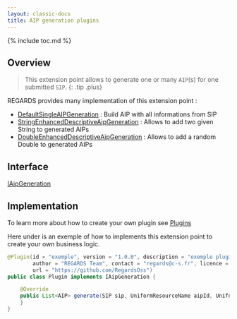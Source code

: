 ```yaml
---
layout: classic-docs
title: AIP generation plugins
---
```


{% include toc.md %}

## Overview

> This extension point allows to generate one or many `AIP`(s) for one submitted `SIP`.
{: .tip .plus}

REGARDS provides many implementation of this extension point :
 - [DefaultSingleAIPGeneration](https://github.com/RegardsOss/regards-ingest/blob/master/ingest/ingest-service/src/main/java/fr/cnes/regards/modules/ingest/service/plugin/DefaultSingleAIPGeneration.java) : Build AIP with all informations from SIP
 - [StringEnhancedDescriptiveAipGeneration](https://github.com/RegardsOss/regards-plugins/tree/master/ingest-plugins/enhanced-descriptive-aip-generation/src/main/java/fr/cnes/regards/modules/ingest/plugins) : Allows to add two given String to generated AIPs
 - [DoubleEnhancedDescriptiveAipGeneration](https://github.com/RegardsOss/regards-plugins/blob/master/ingest-plugins/enhanced-descriptive-aip-generation/src/main/java/fr/cnes/regards/modules/ingest/plugins/DoubleEnhancedDescriptiveAipGeneration.java) : Allows to add a random Double to generated AIPs


## Interface

   [IAipGeneration](https://github.com/RegardsOss/regards-ingest/blob/master/ingest/ingest-domain/src/main/java/fr/cnes/regards/modules/ingest/domain/plugin/IAipGeneration.java)

## Implementation

To learn more about how to create your own plugin see [Plugins](/development/framework/modules/plugins/)

Here under is an exemple of how to implements this extension point to create your own business logic.

```java
@Plugin(id = "exemple", version = "1.0.0", description = "exemple plugin",
        author = "REGARDS Team", contact = "regards@c-s.fr", licence = "LGPLv3.0", owner = "CSSI",
        url = "https://github.com/RegardsOss")
public class Plugin implements IAipGeneration {

    @Override
    public List<AIP> generate(SIP sip, UniformResourceName aipId, UniformResourceName sipId, String providerId) {
    }
}
```
